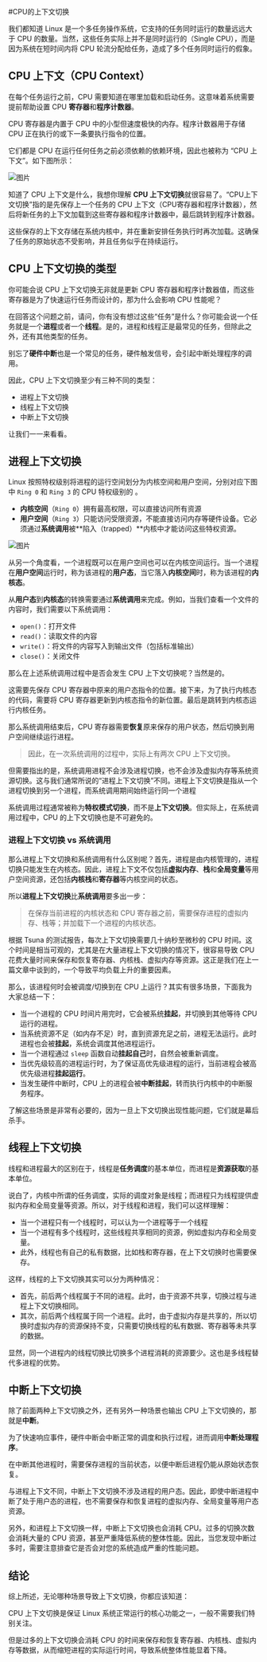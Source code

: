 #CPU的上下文切换



我们都知道 Linux 是一个多任务操作系统，它支持的任务同时运行的数量远远大于 CPU 的数量。当然，这些任务实际上并不是同时运行的（Single CPU），而是因为系统在短时间内将 CPU 轮流分配给任务，造成了多个任务同时运行的假象。

## CPU 上下文（CPU Context）

在每个任务运行之前，CPU 需要知道在哪里加载和启动任务。这意味着系统需要提前帮助设置 CPU **寄存器**和**程序计数器**。

CPU 寄存器是内置于 CPU 中的小型但速度极快的内存。程序计数器用于存储 CPU 正在执行的或下一条要执行指令的位置。

它们都是 CPU 在运行任何任务之前必须依赖的依赖环境，因此也被称为 “CPU 上下文”。如下图所示：

![图片](CPU的上下文切换.assets/640.png)

知道了 CPU 上下文是什么，我想你理解 **CPU 上下文切换**就很容易了。“CPU上下文切换”指的是先保存上一个任务的 CPU 上下文（CPU寄存器和程序计数器），然后将新任务的上下文加载到这些寄存器和程序计数器中，最后跳转到程序计数器。

这些保存的上下文存储在系统内核中，并在重新安排任务执行时再次加载。这确保了任务的原始状态不受影响，并且任务似乎在持续运行。

## CPU 上下文切换的类型

你可能会说 CPU 上下文切换无非就是更新 CPU 寄存器和程序计数器值，而这些寄存器是为了快速运行任务而设计的，那为什么会影响 CPU 性能呢？

在回答这个问题之前，请问，你有没有想过这些“任务”是什么？你可能会说一个任务就是一个**进程**或者一个**线程**。是的，进程和线程正是最常见的任务，但除此之外，还有其他类型的任务。

别忘了**硬件中断**也是一个常见的任务，硬件触发信号，会引起中断处理程序的调用。

因此，CPU 上下文切换至少有三种不同的类型：

- 进程上下文切换
- 线程上下文切换
- 中断上下文切换

让我们一一来看看。

## 进程上下文切换

Linux 按照特权级别将进程的运行空间划分为内核空间和用户空间，分别对应下图中 `Ring 0` 和 `Ring 3` 的 CPU 特权级别的 。

- **内核空间**（`Ring 0`）拥有最高权限，可以直接访问所有资源
- **用户空间**（`Ring 3`）只能访问受限资源，不能直接访问内存等硬件设备。它必须通过**系统调用**被**陷入（trapped）**内核中才能访问这些特权资源。

![图片](CPU的上下文切换.assets/640-16526663035061.png)

从另一个角度看，一个进程既可以在用户空间也可以在内核空间运行。当一个进程在**用户空间**运行时，称为该进程的**用户态**，当它落入**内核空间**时，称为该进程的**内核态**。

从**用户态**到**内核态**的转换需要通过**系统调用**来完成。例如，当我们查看一个文件的内容时，我们需要以下系统调用：

- `open()`：打开文件
- `read()`：读取文件的内容
- `write()`：将文件的内容写入到输出文件（包括标准输出）
- `close()`：关闭文件

那么在上述系统调用过程中是否会发生 CPU 上下文切换呢？当然是的。

这需要先保存 CPU 寄存器中原来的用户态指令的位置。接下来，为了执行内核态的代码，需要将 CPU 寄存器更新到内核态指令的新位置。最后是跳转到内核态运行内核任务。

那么系统调用结束后，CPU 寄存器需要**恢复**原来保存的用户状态，然后切换到用户空间继续运行进程。

> 因此，在一次系统调用的过程中，实际上有两次 CPU 上下文切换。

但需要指出的是，系统调用进程不会涉及进程切换，也不会涉及虚拟内存等系统资源切换。这与我们通常所说的“进程上下文切换”不同。进程上下文切换是指从一个进程切换到另一个进程，而系统调用期间始终运行同一个进程

系统调用过程通常被称为**特权模式切换**，而不是**上下文切换**。但实际上，在系统调用过程中，CPU 的上下文切换也是不可避免的。

### 进程上下文切换 vs 系统调用

那么进程上下文切换和系统调用有什么区别呢？首先，进程是由内核管理的，进程切换只能发生在内核态。因此，进程上下文不仅包括**虚拟内存**、**栈**和**全局变量**等用户空间资源，还包括**内核栈**和**寄存器**等内核空间的状态。

所以**进程上下文切换**比**系统调用**要多出一步：

> 在保存当前进程的内核状态和 CPU 寄存器之前，需要保存进程的虚拟内存、栈等；并加载下一个进程的内核状态。

根据 Tsuna 的测试报告，每次上下文切换需要几十纳秒至微秒的 CPU 时间。这个时间是相当可观的，尤其是在大量进程上下文切换的情况下，很容易导致 CPU 花费大量时间来保存和恢复寄存器、内核栈、虚拟内存等资源。这正是我们在上一篇文章中谈到的，一个导致平均负载上升的重要因素。

那么，该进程何时会被调度/切换到在 CPU 上运行？其实有很多场景，下面我为大家总结一下：

- 当一个进程的 CPU 时间片用完时，它会被系统**挂起**，并切换到其他等待 CPU 运行的进程。
- 当系统资源不足（如内存不足）时，直到资源充足之前，进程无法运行。此时进程也会被**挂起**，系统会调度其他进程运行。
- 当一个进程通过 `sleep` 函数自动**挂起自己**时，自然会被重新调度。
- 当优先级较高的进程运行时，为了保证高优先级进程的运行，当前进程会被高优先级进程**挂起运行**。
- 当发生硬件中断时，CPU 上的进程会被**中断挂起**，转而执行内核中的中断服务程序。

了解这些场景是非常有必要的，因为一旦上下文切换出现性能问题，它们就是幕后杀手。

## 线程上下文切换

线程和进程最大的区别在于，线程是**任务调度**的基本单位，而进程是**资源获取**的基本单位。

说白了，内核中所谓的任务调度，实际的调度对象是线程；而进程只为线程提供虚拟内存和全局变量等资源。所以，对于线程和进程，我们可以这样理解：

- 当一个进程只有一个线程时，可以认为一个进程等于一个线程
- 当一个进程有多个线程时，这些线程共享相同的资源，例如虚拟内存和全局变量。
- 此外，线程也有自己的私有数据，比如栈和寄存器，在上下文切换时也需要保存。

这样，线程的上下文切换其实可以分为两种情况：

- 首先，前后两个线程属于不同的进程。此时，由于资源不共享，切换过程与进程上下文切换相同。
- 其次，前后两个线程属于同一个进程。此时，由于虚拟内存是共享的，所以切换时虚拟内存的资源保持不变，只需要切换线程的私有数据、寄存器等未共享的数据。

显然，同一个进程内的线程切换比切换多个进程消耗的资源要少。这也是多线程替代多进程的优势。

## 中断上下文切换

除了前面两种上下文切换之外，还有另外一种场景也输出 CPU 上下文切换的，那就是**中断**。

为了快速响应事件，硬件中断会中断正常的调度和执行过程，进而调用**中断处理程序**。

在中断其他进程时，需要保存进程的当前状态，以便中断后进程仍能从原始状态恢复。

与进程上下文不同，中断上下文切换不涉及进程的用户态。因此，即使中断进程中断了处于用户态的进程，也不需要保存和恢复进程的虚拟内存、全局变量等用户态资源。

另外，和进程上下文切换一样，中断上下文切换也会消耗 CPU。过多的切换次数会消耗大量的 CPU 资源，甚至严重降低系统的整体性能。因此，当您发现中断过多时，需要注意排查它是否会对您的系统造成严重的性能问题。

## 结论

综上所述，无论哪种场景导致上下文切换，你都应该知道：

CPU 上下文切换是保证 Linux 系统正常运行的核心功能之一，一般不需要我们特别关注。

但是过多的上下文切换会消耗 CPU 的时间来保存和恢复寄存器、内核栈、虚拟内存等数据，从而缩短进程的实际运行时间，导致系统整体性能显着下降。